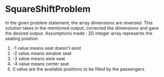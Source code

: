 # SquareShiftProblem
In the given problem statement, the array dimensions are reversed. This solution takes in the mentioned output, corrected the dimensions and gave the desired output.
Assumptions made :
2D integer array represents the seating position
1. -1 value means seat doesn't exist 
2. -2 value means window seat
3. -3 value means aisle seat
4. -4 value means center seat
5.  0 value are the available positions to be filled by the passengers.

